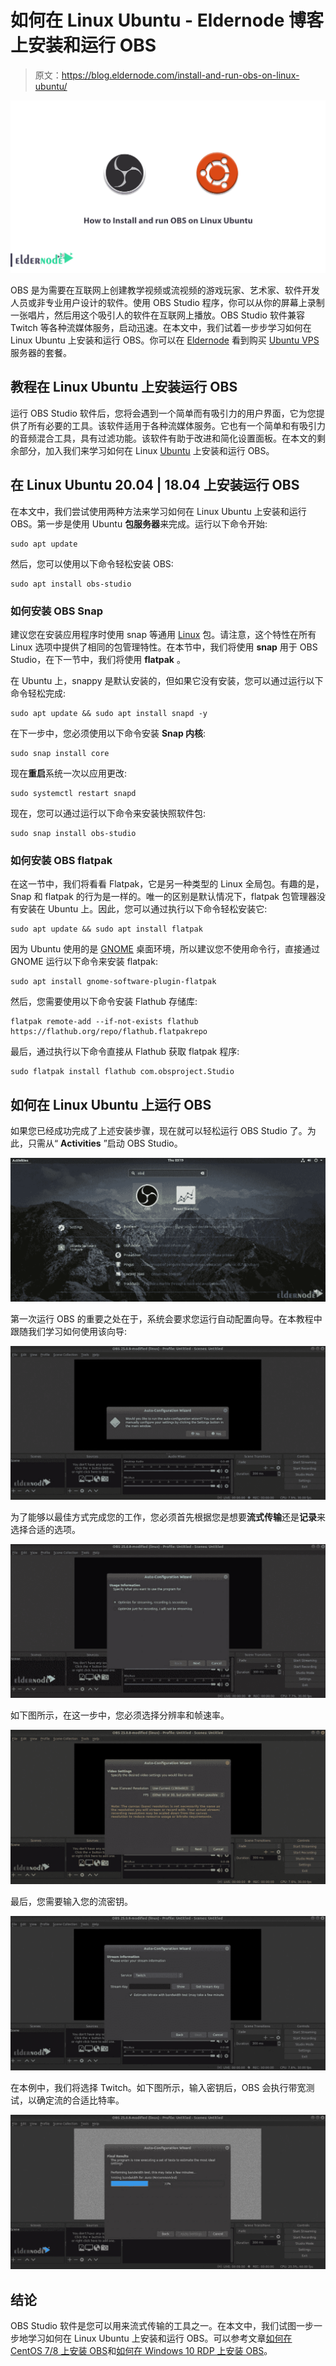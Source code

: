 # 如何在 Linux Ubuntu - Eldernode 博客上安装和运行 OBS

> 原文：<https://blog.eldernode.com/install-and-run-obs-on-linux-ubuntu/>

![How to Install and run OBS on Linux Ubuntu](img/b2a1c0e4f95896bf007f6db157b8fa40.png)

OBS 是为需要在互联网上创建教学视频或流视频的游戏玩家、艺术家、软件开发人员或非专业用户设计的软件。使用 OBS Studio 程序，你可以从你的屏幕上录制一张唱片，然后用这个吸引人的软件在互联网上播放。OBS Studio 软件兼容 Twitch 等各种流媒体服务，启动迅速。在本文中，我们试着一步步学习如何在 Linux Ubuntu 上安装和运行 OBS。你可以在 [Eldernode](https://eldernode.com/) 看到购买 [Ubuntu VPS](https://eldernode.com/ubuntu-vps/) 服务器的套餐。

## **教程在 Linux Ubuntu 上安装运行 OBS**

运行 OBS Studio 软件后，您将会遇到一个简单而有吸引力的用户界面，它为您提供了所有必要的工具。该软件适用于各种流媒体服务。它也有一个简单和有吸引力的音频混合工具，具有过滤功能。该软件有助于改进和简化设置面板。在本文的剩余部分，加入我们来学习如何在 Linux [Ubuntu](https://blog.eldernode.com/tag/ubuntu/) 上安装和运行 OBS。

## **在 Linux Ubuntu 20.04 | 18.04** 上安装运行 OBS

在本文中，我们尝试使用两种方法来学习如何在 Linux Ubuntu 上安装和运行 OBS。第一步是使用 Ubuntu **包服务器**来完成。运行以下命令开始:

```
sudo apt update
```

然后，您可以使用以下命令轻松安装 OBS:

```
sudo apt install obs-studio
```

### **如何安装 OBS Snap**

建议您在安装应用程序时使用 snap 等通用 [Linux](https://blog.eldernode.com/tag/linux/) 包。请注意，这个特性在所有 Linux 选项中提供了相同的包管理特性。在本节中，我们将使用 **snap** 用于 OBS Studio，在下一节中，我们将使用 **flatpak** 。

在 Ubuntu 上，snappy 是默认安装的，但如果它没有安装，您可以通过运行以下命令轻松完成:

```
sudo apt update && sudo apt install snapd -y
```

在下一步中，您必须使用以下命令安装 **Snap 内核**:

```
sudo snap install core
```

现在**重启**系统一次以应用更改:

```
sudo systemctl restart snapd
```

现在，您可以通过运行以下命令来安装快照软件包:

```
sudo snap install obs-studio
```

### **如何安装 OBS flatpak**

在这一节中，我们将看看 Flatpak，它是另一种类型的 Linux 全局包。有趣的是，Snap 和 flatpak 的行为是一样的。唯一的区别是默认情况下，flatpak 包管理器没有安装在 Ubuntu 上。因此，您可以通过执行以下命令轻松安装它:

```
sudo apt update && sudo apt install flatpak
```

因为 Ubuntu 使用的是 [GNOME](https://blog.eldernode.com/install-gnome-environment-on-debian-8/) 桌面环境，所以建议您不使用命令行，直接通过 GNOME 运行以下命令来安装 flatpak:

```
sudo apt install gnome-software-plugin-flatpak
```

然后，您需要使用以下命令安装 Flathub 存储库:

```
flatpak remote-add --if-not-exists flathub https://flathub.org/repo/flathub.flatpakrepo
```

最后，通过执行以下命令直接从 Flathub 获取 flatpak 程序:

```
sudo flatpak install flathub com.obsproject.Studio
```

## **如何在 Linux Ubuntu 上运行 OBS**

如果您已经成功完成了上述安装步骤，现在就可以轻松运行 OBS Studio 了。为此，只需从“ **Activities** ”启动 OBS Studio。

![OBS studio environment](img/35d18f32ff35074a34d2d148d96fcfc9.png)

第一次运行 OBS 的重要之处在于，系统会要求您运行自动配置向导。在本教程中跟随我们学习如何使用该向导:

![auto-configuration wizard on OBS](img/a4b796b1ec5b47d040b4ac608c58f785.png)

为了能够以最佳方式完成您的工作，您必须首先根据您是想要**流式传输**还是**记录**来选择合适的选项。

![how to install obs studio](img/b1d3a0af324029f52f70744f1a0b8e31.png)

如下图所示，在这一步中，您必须选择分辨率和帧速率。

![resolution and frame rate on obs](img/044be6808e9b0492eb6bf18462df6825.png)

最后，您需要输入您的流密钥。

![how to run obs on ubuntu](img/73b3326ca28715d2c9cc18fe582eb84b.png)

在本例中，我们将选择 Twitch。如下图所示，输入密钥后，OBS 会执行带宽测试，以确定流的合适比特率。

![how to install and run OBS studio on ubuntu](img/52ef9b22b11a6bc9c1b6dd3d5ee8a119.png)

## 结论

OBS Studio 软件是您可以用来流式传输的工具之一。在本文中，我们试图一步一步地学习如何在 Linux Ubuntu 上安装和运行 OBS。可以参考文章[如何在 CentOS 7/8 上安装 OBS](https://blog.eldernode.com/install-obs-on-centos/)和[如何在 Windows 10 RDP 上安装 OBS](https://blog.eldernode.com/install-obs-on-windows-10-rdp/)。